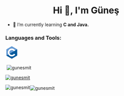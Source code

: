 <h1 align="center">Hi 👋, I'm Güneş</h1>

- 🌱 I’m currently learning **C and Java.**

<p align="left">
</p>

<h3 align="left">Languages and Tools:</h3>
<p align="left"> <a href="https://www.cprogramming.com/" target="_blank" rel="noreferrer"> <img src="https://raw.githubusercontent.com/devicons/devicon/master/icons/c/c-original.svg" alt="c" width="40" height="40"/> </a> </p>

<p>&nbsp;<img align="center" src="https://github-readme-stats.vercel.app/api?username=gunesmit&show_icons=true&locale=en" alt="gunesmit" /></p>



<p align="left"> <a href="https://github.com/ryo-ma/github-profile-trophy"><img src="https://github-profile-trophy.vercel.app/?username=gunesmit" alt="gunesmit" /></a> </p>


<p><img align="left" src="https://github-readme-stats.vercel.app/api/top-langs?username=gunesmit&show_icons=true&locale=en&layout=compact" alt="gunesmit" /></p>


<p><img align="center" src="https://github-readme-streak-stats.herokuapp.com/?user=gunesmit&" alt="gunesmit" /></p>

